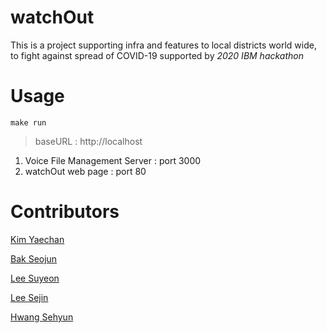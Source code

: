 # watchOut
This is a project supporting infra and features to local districts world wide, to fight against spread of COVID-19 supported by *2020 IBM hackathon*

# Usage

```
make run
```

> baseURL : http://localhost
1. Voice File Management Server : port 3000
2. watchOut web page : port 80

# Contributors
[Kim Yaechan](https://github.com/LukeKim32)

[Bak Seojun](https://github.com/bakseo3060)

[Lee Suyeon](https://github.com/suyeon0506)

[Lee Sejin](https://github.com/sjlee2016)

[Hwang Sehyun](https://github.com/hwangse)
